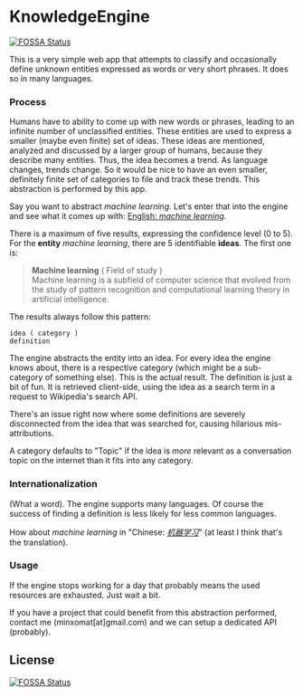 # KnowledgeEngine
[![FOSSA Status](https://app.fossa.io/api/projects/git%2Bgithub.com%2FHartmarken%2FKnowledgeEngine.svg?type=shield)](https://app.fossa.io/projects/git%2Bgithub.com%2FHartmarken%2FKnowledgeEngine?ref=badge_shield)


This is a very simple web app that attempts to classify and occasionally define unknown entities expressed as words or very short phrases. It does so in many languages.

### Process

Humans have to ability to come up with new words or phrases, leading to an infinite number of unclassified entities. These entities are used to express a smaller (maybe even finite) set of ideas. These ideas are mentioned, analyzed and discussed by a larger group of humans, because they describe many entities. Thus, the idea becomes a trend. As language changes, trends change. So it would be nice to have an even smaller, definitely finite set of categories to file and track these trends. This abstraction is performed by this app.

Say you want to abstract *machine learning*. Let's enter that into the engine and see what it comes up with: [English: *machine learning*](http://brain.turbo.run/?q=machine%20learning).

There is a maximum of five results, expressing the confidence level (0 to 5). For the **entity** *machine learning*, there are 5 identifiable **ideas**. The first one is:

> **Machine learning** ( Field of study )  
> Machine learning is a subfield of computer science that evolved from the study of pattern recognition and computational learning theory in artificial intelligence.

The results always follow this pattern:

```text
idea ( category )
definition
```

The engine abstracts the entity into an idea. For every idea the engine knows about, there is a respective category (which might be a sub-category of something else). This is the actual result. The definition is just a bit of fun. It is retrieved client-side, using the idea as a search term in a request to Wikipedia's search API.

There's an issue right now where some definitions are severely disconnected from the idea that was searched for, causing hilarious mis-attributions.

A category defaults to "Topic" if the idea is *more* relevant as a conversation topic on the internet than it fits into any category.

### Internationalization

(What a word). The engine supports many languages. Of course the success of finding a definition is less likely for less common languages.

How about *machine learning* in "Chinese: *[机器学习](http://brain.turbo.run/?q=%E6%9C%BA%E5%99%A8%E5%AD%A6%E4%B9%A0&l=zh-CN)*" (at least I think that's the translation).

### Usage

If the engine stops working for a day that probably means the used resources are exhausted. Just wait a bit.

If you have a project that could benefit from this abstraction performed,
contact me (minxomat[at]gmail.com) and we can setup a dedicated API (probably).


## License
[![FOSSA Status](https://app.fossa.io/api/projects/git%2Bgithub.com%2FHartmarken%2FKnowledgeEngine.svg?type=large)](https://app.fossa.io/projects/git%2Bgithub.com%2FHartmarken%2FKnowledgeEngine?ref=badge_large)